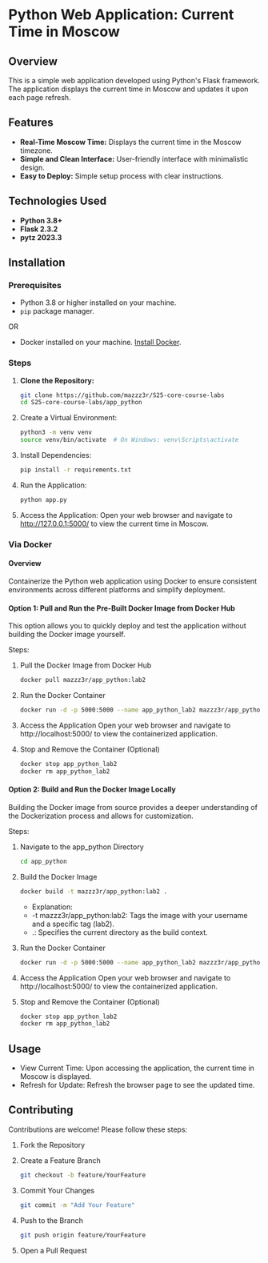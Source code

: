# Python Web Application: Current Time in Moscow

## Overview

This is a simple web application developed using Python's Flask framework. The application displays the current time in Moscow and updates it upon each page refresh.

## Features

- **Real-Time Moscow Time:** Displays the current time in the Moscow timezone.
- **Simple and Clean Interface:** User-friendly interface with minimalistic design.
- **Easy to Deploy:** Simple setup process with clear instructions.

## Technologies Used

- **Python 3.8+**
- **Flask 2.3.2**
- **pytz 2023.3**

## Installation

### Prerequisites

- Python 3.8 or higher installed on your machine.
- `pip` package manager.

OR

- Docker installed on your machine. [Install Docker](https://docs.docker.com/get-docker/).

### Steps

1. **Clone the Repository:**

   ```bash
   git clone https://github.com/mazzz3r/S25-core-course-labs
   cd S25-core-course-labs/app_python
   ```

2.	Create a Virtual Environment:

    ```bash
    python3 -m venv venv
    source venv/bin/activate  # On Windows: venv\Scripts\activate
    ```

3.	Install Dependencies:

    ```bash
    pip install -r requirements.txt
    ```

4.	Run the Application:

    ```bash
    python app.py
    ```

5.	Access the Application:
    Open your web browser and navigate to http://127.0.0.1:5000/ to view the current time in Moscow.

### Via Docker

#### Overview

Containerize the Python web application using Docker to ensure consistent environments across different platforms and simplify deployment.

#### Option 1: Pull and Run the Pre-Built Docker Image from Docker Hub

This option allows you to quickly deploy and test the application without building the Docker image yourself.

Steps:
1.	Pull the Docker Image from Docker Hub

    ```bash
    docker pull mazzz3r/app_python:lab2
    ```

2.	Run the Docker Container

    ```bash
    docker run -d -p 5000:5000 --name app_python_lab2 mazzz3r/app_python:lab2
    ```

3.	Access the Application
Open your web browser and navigate to http://localhost:5000/ to view the containerized application.

4.	Stop and Remove the Container (Optional)

    ```bash
    docker stop app_python_lab2
    docker rm app_python_lab2
    ```

#### Option 2: Build and Run the Docker Image Locally

Building the Docker image from source provides a deeper understanding of the Dockerization process and allows for customization.

Steps:
1.	Navigate to the app_python Directory

    ```bash
    cd app_python
    ```

2.	Build the Docker Image

    ```bash
    docker build -t mazzz3r/app_python:lab2 .
    ```

	- Explanation:
	- -t mazzz3r/app_python:lab2: Tags the image with your username and a specific tag (lab2).
	- .: Specifies the current directory as the build context.

3.	Run the Docker Container

    ```bash
    docker run -d -p 5000:5000 --name app_python_lab2 mazzz3r/app_python:lab2
    ```

4.	Access the Application
Open your web browser and navigate to http://localhost:5000/ to view the containerized application.
5.	Stop and Remove the Container (Optional)

    ```bash
    docker stop app_python_lab2
    docker rm app_python_lab2
    ```


## Usage
- View Current Time: Upon accessing the application, the current time in Moscow is displayed.
- Refresh for Update: Refresh the browser page to see the updated time.

## Contributing

Contributions are welcome! Please follow these steps:

1. Fork the Repository
2. Create a Feature Branch

    ```bash
    git checkout -b feature/YourFeature
    ```

3.	Commit Your Changes

    ```bash
    git commit -m "Add Your Feature"
    ```

4.	Push to the Branch

    ```bash
    git push origin feature/YourFeature
    ```

5.	Open a Pull Request
